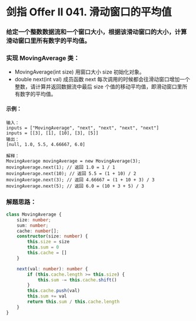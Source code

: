 # 剑指 Offer II 041. 滑动窗口的平均值

### 给定一个整数数据流和一个窗口大小，根据该滑动窗口的大小，计算滑动窗口里所有数字的平均值。

### 实现 MovingAverage 类：
* MovingAverage(int size) 用窗口大小 size 初始化对象。
* double next(int val) 成员函数 next 每次调用的时候都会往滑动窗口增加一个整数，请计算并返回数据流中最后 size 个值的移动平均值，即滑动窗口里所有数字的平均值。

#### 示例：
```
输入：
inputs = ["MovingAverage", "next", "next", "next", "next"]
inputs = [[3], [1], [10], [3], [5]]
输出：
[null, 1.0, 5.5, 4.66667, 6.0]

解释：
MovingAverage movingAverage = new MovingAverage(3);
movingAverage.next(1); // 返回 1.0 = 1 / 1
movingAverage.next(10); // 返回 5.5 = (1 + 10) / 2
movingAverage.next(3); // 返回 4.66667 = (1 + 10 + 3) / 3
movingAverage.next(5); // 返回 6.0 = (10 + 3 + 5) / 3
```

### 解题思路：
```ts
class MovingAverage {
    size: number;
    sum: number;
    cache: number[];
    constructor(size: number) {
        this.size = size
        this.sum = 0
        this.cache = []
    }

    next(val: number): number {
        if (this.cache.length >= this.size) {
            this.sum -= this.cache.shift()
        }
        this.cache.push(val)
        this.sum += val
        return this.sum / this.cache.length
    }
}
```